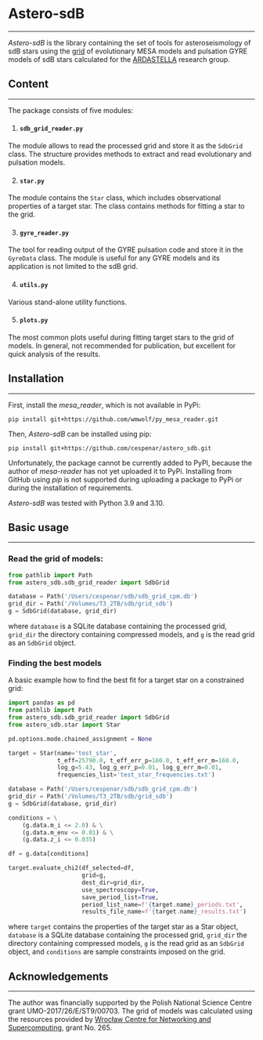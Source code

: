 # Astero-sdB

***
_Astero-sdB_ is the library containing the set of tools for
asteroseismology of sdB stars using the
[grid](https://sdb-grid-viewer.herokuapp.com) of evolutionary
MESA models and pulsation GYRE models of sdB stars calculated for
the [ARDASTELLA](https://ardastella.up.krakow.pl/) research group.

## Content

***
The package consists of five modules:

1. #### `sdb_grid_reader.py`
The module allows to read the processed grid and store it as the `SdbGrid`
class. The structure provides methods to extract and read evolutionary
and pulsation models.

2. #### `star.py`
The module contains the `Star` class, which includes observational properties
of a target star. The class contains methods for fitting a star to the grid.

3. #### `gyre_reader.py`
The tool for reading output of the GYRE pulsation code and store it in the
`GyreData` class. The module is useful for any GYRE models and its application
is not limited to the sdB grid.

4. #### `utils.py`
Various stand-alone utility functions.

5. #### `plots.py`
The most common plots useful during fitting target stars
to the grid of models. In general, not recommended for publication, but
excellent for quick analysis of the results.

## Installation

***
First, install the _mesa_reader_, which is not available in PyPi:

    pip install git+https://github.com/wmwolf/py_mesa_reader.git

Then, _Astero-sdB_ can be installed using pip:

    pip install git+https://github.com/cespenar/astero_sdb.git

Unfortunately, the package cannot be currently added to PyPI, because the
author of _mesa-reader_ has not yet uploaded it to PyPi. Installing from GitHub
using _pip_ is not supported during uploading a package to PyPi or during
the installation of requirements.

_Astero-sdB_ was tested with Python 3.9 and 3.10.

## Basic usage

***

### Read the grid of models:

```python
from pathlib import Path
from astero_sdb.sdb_grid_reader import SdbGrid

database = Path('/Users/cespenar/sdb/sdb_grid_cpm.db')
grid_dir = Path('/Volumes/T3_2TB/sdb/grid_sdb')
g = SdbGrid(database, grid_dir)
```

where `database` is a SQLite database containing the processed grid,
`grid_dir` the directory containing compressed models, and `g` is the read grid
as an `SdbGrid` object.

### Finding the best models

A basic example how to find the best fit for a target star on a constrained
grid:

```python
import pandas as pd
from pathlib import Path
from astero_sdb.sdb_grid_reader import SdbGrid
from astero_sdb.star import Star

pd.options.mode.chained_assignment = None

target = Star(name='test_star',
              t_eff=25790.0, t_eff_err_p=160.0, t_eff_err_m=160.0,
              log_g=5.43, log_g_err_p=0.01, log_g_err_m=0.01,
              frequencies_list='test_star_frequencies.txt')

database = Path('/Users/cespenar/sdb/sdb_grid_cpm.db')
grid_dir = Path('/Volumes/T3_2TB/sdb/grid_sdb')
g = SdbGrid(database, grid_dir)

conditions = \
    (g.data.m_i <= 2.0) & \
    (g.data.m_env <= 0.01) & \
    (g.data.z_i <= 0.035)

df = g.data[conditions]

target.evaluate_chi2(df_selected=df,
                     grid=g,
                     dest_dir=grid_dir,
                     use_spectroscopy=True,
                     save_period_list=True,
                     period_list_name=f'{target.name}_periods.txt',
                     results_file_name=f'{target.name}_results.txt')
```

where `target` contains the properties of the target star as a Star object,
`database` is a SQLite database containing the processed grid,
`grid_dir` the directory containing compressed models, `g` is the read grid
as an `SdbGrid` object, and `conditions` are sample constraints imposed on the
grid.

## Acknowledgements

***
The author was financially supported by the Polish National Science Centre
grant UMO-2017/26/E/ST9/00703. The grid of models was calculated using the
resources provided by
[Wrocław Centre for Networking and Supercomputing](https://www.wcss.pl/en/),
grant No. 265.
